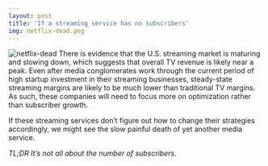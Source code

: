 ```yaml
---
layout: post
title: 'If a streaming service has no subscribers'
img: netflix-dead.png
---
```


![netflix-dead]({{site.url}}/assets/img/netflix-dead.png)
There is evidence that the U.S. streaming market is maturing and slowing down, which suggests that overall TV revenue is likely near a peak. Even after media conglomerates work through the current period of high startup investment in their streaming businesses, steady-state streaming margins are likely to be much lower than traditional TV margins. As such, these companies will need to focus more on optimization rather than subscriber growth. 

If these streaming services don’t figure out how to change their strategies accordingly, we might see the slow painful death of yet another media service. 

_TL;DR It’s not all about the number of subscribers._